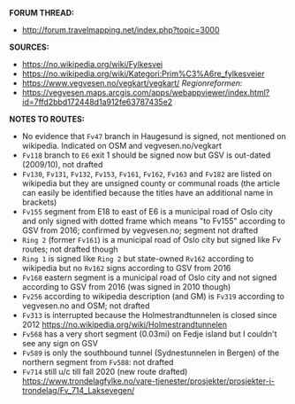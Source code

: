 ﻿**FORUM THREAD:**
- http://forum.travelmapping.net/index.php?topic=3000


**SOURCES:**
- https://no.wikipedia.org/wiki/Fylkesvei
- https://no.wikipedia.org/wiki/Kategori:Prim%C3%A6re_fylkesveier
- https://www.vegvesen.no/vegkart/vegkart/
*Regionreformen:*
- https://vegvesen.maps.arcgis.com/apps/webappviewer/index.html?id=7ffd2bbd172448d1a912fe63787435e2


**NOTES TO ROUTES:**
- No evidence that `Fv47` branch in Haugesund is signed, not mentioned on wikipedia. Indicated on OSM and vegvesen.no/vegkart
- `Fv118` branch to `E6` exit 1 should be signed now but GSV is out-dated (2009/10), not drafted
- `Fv130`, `Fv131`, `Fv132`, `Fv153`, `Fv161`, `Fv162`, `Fv163` and `Fv182` are listed on wikipedia but they are unsigned county or communal roads (the article can easily be identified because the titles have an additional name in brackets)
- `Fv155` segment from E18 to east of E6 is a municipal road of Oslo city and only signed with dotted frame which means "to Fv155" according to GSV from 2016; confirmed by vegvesen.no; segment not drafted
- `Ring 2` (former `Fv161`) is a municipal road of Oslo city but signed like Fv routes; not drafted though
- `Ring 1` is signed like `Ring 2` but state-owned `Rv162` according to wikipedia but no `Rv162` signs according to GSV from 2016
- `Fv168` eastern segment is a municipal road of Oslo city and not signed according to GSV from 2016 (was signed in 2010 though)
- `Fv256` according to wikipedia description (and GM) is `Fv319` according to vegvesen.no and OSM; not drafted
- `Fv313` is interrupted because the Holmestrandtunnelen is closed since 2012 https://no.wikipedia.org/wiki/Holmestrandtunnelen
- `Fv568` has a very short segment (0.03mi) on Fedje island but I couldn't see any sign on GSV
- `Fv589` is only the southbound tunnel (Sydnestunnelen in Bergen) of the northern segment from `Fv588`: not drafted
- `Fv714` still u/c till fall 2020 (new route drafted) https://www.trondelagfylke.no/vare-tjenester/prosjekter/prosjekter-i-trondelag/Fv_714_Laksevegen/

